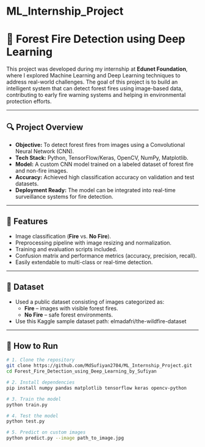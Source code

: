 # ML_Internship_Project

# 🌲 Forest Fire Detection using Deep Learning

This project was developed during my internship at **Edunet Foundation**, where I explored Machine Learning and Deep Learning techniques to address real-world challenges. The goal of this project is to build an intelligent system that can detect forest fires using image-based data, contributing to early fire warning systems and helping in environmental protection efforts.

---

## 🔍 Project Overview

- **Objective:** To detect forest fires from images using a Convolutional Neural Network (CNN).
- **Tech Stack:** Python, TensorFlow/Keras, OpenCV, NumPy, Matplotlib.
- **Model:** A custom CNN model trained on a labeled dataset of forest fire and non-fire images.
- **Accuracy:** Achieved high classification accuracy on validation and test datasets.
- **Deployment Ready:** The model can be integrated into real-time surveillance systems for fire detection.

---

## 🚀 Features

- Image classification (**Fire** vs. **No Fire**).
- Preprocessing pipeline with image resizing and normalization.
- Training and evaluation scripts included.
- Confusion matrix and performance metrics (accuracy, precision, recall).
- Easily extendable to multi-class or real-time detection.

---

## 📁 Dataset

- Used a public dataset consisting of images categorized as:
  - **Fire** – images with visible forest fires.
  - **No Fire** – safe forest environments.
- Use this Kaggle sample dataset path: elmadafri/the-wildfire-dataset

---

## 📌 How to Run

```bash
# 1. Clone the repository
git clone https://github.com/MdSufiyan2704/ML_Internship_Project.git
cd Forest_Fire_Detection_using_Deep_Learning_by_Sufiyan

# 2. Install dependencies
pip install numpy pandas matplotlib tensorflow keras opencv-python

# 3. Train the model
python train.py

# 4. Test the model
python test.py

# 5. Predict on custom images
python predict.py --image path_to_image.jpg
